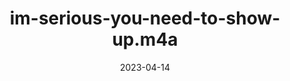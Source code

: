 ---
title: "im-serious-you-need-to-show-up.m4a"
type: spoken
spoken: /assets/content/spoken/im-serious-you-need-to-show-up.m4a/im-serious-you-need-to-show-up.m4a
date: 2023-04-14
related:
  - shits-gone-bad.m4a
---